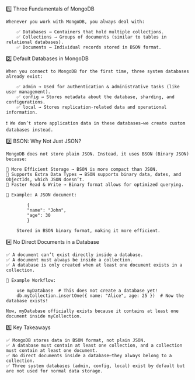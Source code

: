 1️⃣ Three Fundamentals of MongoDB

    Whenever you work with MongoDB, you always deal with:

        ✅ Databases → Containers that hold multiple collections.
        ✅ Collections → Groups of documents (similar to tables in relational databases).
        ✅ Documents → Individual records stored in BSON format.


2️⃣ Default Databases in MongoDB

    When you connect to MongoDB for the first time, three system databases already exist:

        ✅ admin → Used for authentication & administrative tasks (like user management).
        ✅ config → Stores metadata about the database, sharding, and configurations.
        ✅ local → Stores replication-related data and operational information.

    ❗ We don’t store application data in these databases—we create custom databases instead.


3️⃣ BSON: Why Not Just JSON?

    MongoDB does not store plain JSON. Instead, it uses BSON (Binary JSON) because:

    🔹 More Efficient Storage → BSON is more compact than JSON.
    🔹 Supports Extra Data Types → BSON supports binary data, dates, and ObjectIds, which JSON doesn’t.
    🔹 Faster Read & Write → Binary format allows for optimized querying.

    📌 Example: A JSON document:

            {
            "name": "John",
            "age": 30
            }

        Stored in BSON binary format, making it more efficient.


4️⃣ No Direct Documents in a Database

    ✅ A document can’t exist directly inside a database.
    ✅ A document must always be inside a collection.
    ✅ A database is only created when at least one document exists in a collection.

    📌 Example Workflow:

        use myDatabase  # This does not create a database yet!
        db.myCollection.insertOne({ name: "Alice", age: 25 })  # Now the database exists!

    Now, myDatabase officially exists because it contains at least one document inside myCollection.


5️⃣ Key Takeaways

    ✅ MongoDB stores data in BSON format, not plain JSON.
    ✅ A database must contain at least one collection, and a collection must contain at least one document.
    ✅ No direct documents inside a database—they always belong to a collection.
    ✅ Three system databases (admin, config, local) exist by default but are not used for normal data storage.
